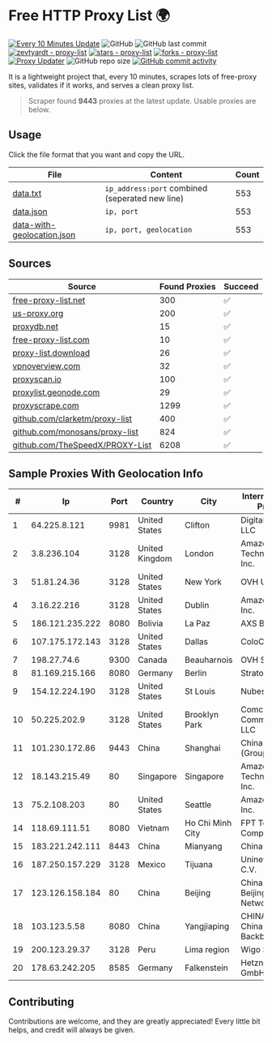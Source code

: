 
# Free HTTP Proxy List 🌍

[![Every 10 Minutes Update](https://github.com/mertguvencli/http-proxy-list/actions/workflows/main.yml/badge.svg?branch=main)](https://github.com/mertguvencli/http-proxy-list/actions/workflows/main.yml)
![GitHub](https://img.shields.io/github/license/mertguvencli/http-proxy-list)
![GitHub last commit](https://img.shields.io/github/last-commit/mertguvencli/http-proxy-list)
[![zevtyardt - proxy-list](https://img.shields.io/static/v1?label=zevtyardt&message=proxy-list&color=blue&logo=github)](https://github.com/zevtyardt/proxy-list "Go to GitHub repo")
[![stars - proxy-list](https://img.shields.io/github/stars/zevtyardt/proxy-list?style=social)](https://github.com/zevtyardt/proxy-list)
[![forks - proxy-list](https://img.shields.io/github/forks/zevtyardt/proxy-list?style=social)](https://github.com/zevtyardt/proxy-list)
[![Proxy Updater](https://github.com/zevtyardt/proxy-list/workflows/Proxy%20Updater/badge.svg)](https://github.com/zevtyardt/proxy-list/actions?query=workflow:"Proxy+Updater")
![GitHub repo size](https://img.shields.io/github/repo-size/zevtyardt/proxy-list)
[![GitHub commit activity](https://img.shields.io/github/commit-activity/m/zevtyardt/proxy-list?logo=commits)](https://github.com/zevtyardt/proxy-list/commits/main)

It is a lightweight project that, every 10 minutes, scrapes lots of free-proxy sites, validates if it works, and serves a clean proxy list.

> Scraper found **9443** proxies at the latest update. Usable proxies are below.

## Usage

Click the file format that you want and copy the URL.

|File|Content|Count|
|----|-------|-----|
|[data.txt](https://raw.githubusercontent.com/mertguvencli/http-proxy-list/main/proxy-list/data.txt)|`ip_address:port` combined (seperated new line)|553|
|[data.json](https://raw.githubusercontent.com/mertguvencli/http-proxy-list/main/proxy-list/data.json)|`ip, port`|553|
|[data-with-geolocation.json](https://raw.githubusercontent.com/mertguvencli/http-proxy-list/main/proxy-list/data-with-geolocation.json)|`ip, port, geolocation`|553|

## Sources

|Source|Found Proxies|Succeed|
|------|-------------|-------|
|[free-proxy-list.net](https://free-proxy-list.net)|300|✅|
|[us-proxy.org](https://www.us-proxy.org)|200|✅|
|[proxydb.net](http://proxydb.net)|15|✅|
|[free-proxy-list.com](https://free-proxy-list.com/?page=&port=&type%5B%5D=http&type%5B%5D=https&up_time=0&search=Search)|10|✅|
|[proxy-list.download](https://www.proxy-list.download/HTTP)|26|✅|
|[vpnoverview.com](https://vpnoverview.com/privacy/anonymous-browsing/free-proxy-servers)|32|✅|
|[proxyscan.io](https://www.proxyscan.io)|100|✅|
|[proxylist.geonode.com](https://proxylist.geonode.com/api/proxy-list?limit=300&page=1&sort_by=lastChecked&sort_type=desc&protocols=http,https)|29|✅|
|[proxyscrape.com](https://api.proxyscrape.com/v2/?request=displayproxies&protocol=http&timeout=10000&country=all&ssl=all&anonymity=all)|1299|✅|
|[github.com/clarketm/proxy-list](https://raw.githubusercontent.com/clarketm/proxy-list/master/proxy-list-raw.txt)|400|✅|
|[github.com/monosans/proxy-list](https://raw.githubusercontent.com/monosans/proxy-list/main/proxies/http.txt)|824|✅|
|[github.com/TheSpeedX/PROXY-List](https://raw.githubusercontent.com/TheSpeedX/PROXY-List/master/http.txt)|6208|✅|


## Sample Proxies With Geolocation Info

|#|Ip|Port|Country|City|Internet Service Provider|
|-|--|----|-------|----|-------------------------|
|1|64.225.8.121|9981|United States|Clifton|DigitalOcean, LLC|
|2|3.8.236.104|3128|United Kingdom|London|Amazon Technologies Inc.|
|3|51.81.24.36|3128|United States|New York|OVH US LLC|
|4|3.16.22.216|3128|United States|Dublin|Amazon.com, Inc.|
|5|186.121.235.222|8080|Bolivia|La Paz|AXS Bolivia S. A.|
|6|107.175.172.143|3128|United States|Dallas|ColoCrossing|
|7|198.27.74.6|9300|Canada|Beauharnois|OVH SAS|
|8|81.169.215.166|8080|Germany|Berlin|Strato AG|
|9|154.12.224.190|3128|United States|St Louis|Nubes, LLC|
|10|50.225.202.9|3128|United States|Brooklyn Park|Comcast Cable Communications, LLC|
|11|101.230.172.86|9443|China|Shanghai|China Telecom (Group)|
|12|18.143.215.49|80|Singapore|Singapore|Amazon Technologies Inc.|
|13|75.2.108.203|80|United States|Seattle|Amazon.com, Inc.|
|14|118.69.111.51|8080|Vietnam|Ho Chi Minh City|FPT Telecom Company|
|15|183.221.242.111|8443|China|Mianyang|China Mobile|
|16|187.250.157.229|3128|Mexico|Tijuana|Uninet S.A. de C.V.|
|17|123.126.158.184|80|China|Beijing|China Unicom Beijing Province Network|
|18|103.123.5.58|8080|China|Yangjiaping|CHINA UNICOM China169 Backbone|
|19|200.123.29.37|3128|Peru|Lima region|Wigo S.A.|
|20|178.63.242.205|8585|Germany|Falkenstein|Hetzner Online GmbH|



## Contributing

Contributions are welcome, and they are greatly appreciated! Every
little bit helps, and credit will always be given.

